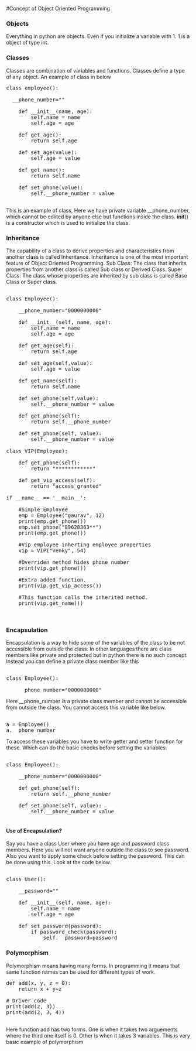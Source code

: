 #Concept of Object Oriented Programming


### Objects

Everything in python are objects. Even if you initialize a variable with 1. 1 is a object of type int. 

### Classes

Classes are combination of variables and functions. Classes define a type of any object. An example of class in below

<pre>
class employee():	
  
  __phone_number=""
	
	def __init__(name, age):
		self.name = name
		self.age = age
	
	def get_age():
		return self.age
	
	def set_age(value):
		self.age = value
	
	def get_name():
		return self.name
	
	def set_phone(value):
		self.__phone_number = value

</pre>

This is an example of class, Here we have private variable __phone_number, which cannot be ediited by anyone else but functions inside the class. __init__() is a constructor which is used to initialize the class. 

### Inheritance
The capability of a class to derive properties and characteristics from another class is called Inheritance. Inheritance is one of the most important feature of Object Oriented Programming.
Sub Class: The class that inherits properties from another class is called Sub class or Derived Class.
Super Class: The class whose properties are inherited by sub class is called Base Class or Super class.

<pre>

class Employee():	
  
	__phone_number="0000000000"
	
	def __init__(self, name, age):
		self.name = name
		self.age = age
	
	def get_age(self):
		return self.age
	
	def set_age(self,value):
		self.age = value
	
	def get_name(self):
		return self.name
	
	def set_phone(self,value):
		self.__phone_number = value

	def get_phone(self):
		return self.__phone_number 

	def set_phone(self, value):
		self.__phone_number = value

class VIP(Employee):

	def get_phone(self):
		return "************"

	def get_vip_access(self):
		return "access_granted"

if __name__ == '__main__':

	#Simple Employee 
	emp = Employee("gaurav", 12)
	print(emp.get_phone())
	emp.set_phone("89628363**")
	print(emp.get_phone())

	#Vip employee inherting employee properties
	vip = VIP("Venky", 54)

	#Overriden method hides phone number
	print(vip.get_phone())

	#Extra added function. 
	print(vip.get_vip_access())

	#This function calls the inherited method.
	print(vip.get_name())
	

</pre>

### Encapsulation

Encapsulation is a way to hide some of the variables of the class to be not accessible from outside the class. In other languages there are class members like private and protected but in python there is no such concept. Instead you can define a private class member like this

<pre>

class Employee():	
  
	__phone_number="0000000000"
</pre>

Here __phone_number is a private class member and cannot be accessible from outside the class. You cannot access this variable like below. 

<pre>

a = Employee()
a.__phone_number
</pre>

To access these variables you have to write getter and setter function for these. Which can do the basic checks before setting the variables. 

<pre>

class Employee():	
  
	__phone_number="0000000000"

	def get_phone(self):
		return self.__phone_number

	def set_phone(self, value):
		self.__phone_number = value

</pre>
#### Use of Encapsulation?

Say you have a class User where you have age and password class members. Here you will not want anyone outside the class to see password. Also you want to apply some check before setting the password. This can be done using this. Look at the code below.

<pre>

class User():
	
	__password=""

	def __init__(self, name, age):
		self.name = name
		self.age = age

	def set_password(password):
		if password_check(password):
			self.__password=password
</pre>


### Polymorphism

Polymorphism means having many forms. In programming it means that same function names can be used for different types of work. 

<pre>
def add(x, y, z = 0):  
    return x + y+z 
  
# Driver code  
print(add(2, 3)) 
print(add(2, 3, 4)) 

</pre>
Here function add has two forms. One is when it takes two arguements where the third one itself is 0. Other is when it takes 3 variables. This is very basic example of polymorphism